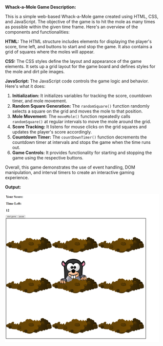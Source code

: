 
**Whack-a-Mole Game Description:**

This is a simple web-based Whack-a-Mole game created using HTML, CSS, and JavaScript. The objective of the game is to hit the mole as many times as possible within the given time frame. Here's an overview of the components and functionalities:

**HTML:**
The HTML structure includes elements for displaying the player's score, time left, and buttons to start and stop the game. It also contains a grid of squares where the moles will appear.

**CSS:**
The CSS styles define the layout and appearance of the game elements. It sets up a grid layout for the game board and defines styles for the mole and dirt pile images.

**JavaScript:**
The JavaScript code controls the game logic and behavior. Here's what it does:

1. **Initialization:** It initializes variables for tracking the score, countdown timer, and mole movement.
2. **Random Square Generation:** The `randomSquare()` function randomly selects a square on the grid and moves the mole to that position.
3. **Mole Movement:** The `moveMole()` function repeatedly calls `randomSquare()` at regular intervals to move the mole around the grid.
4. **Score Tracking:** It listens for mouse clicks on the grid squares and updates the player's score accordingly.
5. **Countdown Timer:** The `countDownTimer()` function decrements the countdown timer at intervals and stops the game when the time runs out.
6. **Game Controls:** It provides functionality for starting and stopping the game using the respective buttons.

Overall, this game demonstrates the use of event handling, DOM manipulation, and interval timers to create an interactive gaming experience.

**Output:**

![Game](https://github.com/javid679/javascript_mini_projects/blob/main/whack-a-mole/gaemoutput.png  'Game Play')

